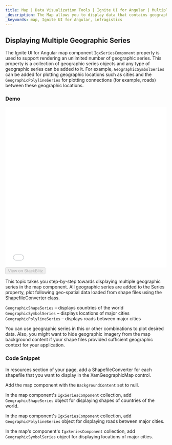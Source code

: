 ```yaml
---
title: Map | Data Visualization Tools | Ignite UI for Angular | Multiple Series | Infragistics
_description: The Map allows you to display data that contains geographic locations from view models or geo-spatial data loaded from shape files on geographic imagery maps.View the demo, dependencies, usage and toolbar for more information. 
_keywords: map, Ignite UI for Angular, infragistics
---
```


## Displaying Multiple Geographic Series

The Ignite UI for Angular map component `IgxSeriesComponent` property is used to support rendering an unlimited number of geographic series. This property is a collection of geographic series objects and any type of geographic series can be added to it. For example, `GeographicSymbolSeries` can be added for plotting geographic locations such as cities and the `GeographicPolylineSeries` for plotting connections (for example, roads) between these geographic locations.

### Demo

<div class="sample-container" style="height: 500px">
    <iframe id="map-displaying-multiple-geographic-series-maps-iframe" src='{environment:demosBaseUrl}/maps/map-displaying-multiple-geographic-series' width="100%" height="100%" seamless frameBorder="0" onload="onSampleIframeContentLoaded(this);"></iframe>
</div>
<div>
    <button data-localize="stackblitz" disabled class="stackblitz-btn"   data-iframe-id="map-displaying-geographic-multiple-geographic-series-iframe" data-demos-base-url="{environment:demosBaseUrl}">View on StackBlitz
    </button>
</div>

<div class="divider--half"></div>

This topic takes you step-by-step towards displaying multiple geographic series in the map component. All geographic series are added to the Series property, plot following geo-spatial data loaded from shape files using the ShapefileConverter class.

`GeographicShapeSeries` – displays countries of the world
`GeographicSymbolSeries` – displays locations of major cities
`GeographicPolylineSeries` – displays roads between major cities

You can use geographic series in this or other combinations to plot desired data. Also, you might want to hide geographic imagery from the map background content if your shape files provided sufficient geographic context for your application. 

### Code Snippet

In resources section of your page, add a ShapefileConverter for each shapefile that you want to display in the XamGeographicMap control.

Add the map component with the `BackgroundContent` set to null.

In the map component's `IgxSeriesComponent` collection, add `GeographicShapeSeries` object for displaying shapes of countries of the world.

In the map component's `IgxSeriesComponent` collection, add `GeographicPolylineSeries` object for displaying roads between major cities.

In the map's component's `IgxSeriesComponent` collection, add `GeographicSymbolSeries` object for displaying locations of major cities.
